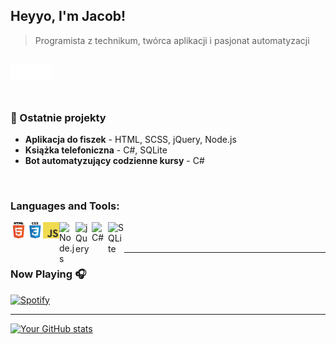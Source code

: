 ## Heyyo, I'm Jacob!
> Programista z technikum, twórca aplikacji i pasjonat automatyzacji
<br>
<a href="https://twój-link-do-strony.com" target="_blank"><img align="left" alt="twoja-strona" width="22px" src="https://github.com/Aakarsh-B/trying-repos/blob/master/www.svg" /></a>
<a href="https://linkedin.com/in/twoje-linkedin" target="_blank"><img align="left" alt="LinkedIn" width="22px" src="https://github.com/Aakarsh-B/trying-repos/blob/master/linkedin.svg" /></a>
<a href="https://instagram.com/twoje-instagram" target="_blank"><img align="left" alt="Instagram" width="22px" src="https://github.com/Aakarsh-B/trying-repos/blob/master/insta.svg" /></a>

<br />
<br />
<br />

### 📕 Ostatnie projekty

<!-- PROJECT-LIST:START -->
- **Aplikacja do fiszek** - HTML, SCSS, jQuery, Node.js
- **Książka telefoniczna** - C#, SQLite
- **Bot automatyzujący codzienne kursy** - C#
<!-- PROJECT-LIST:END -->

<br />

### Languages and Tools:

<a href="https://www.w3schools.com/html/" target="_blank"><img align="left" alt="HTML5" width="26px" src="https://raw.githubusercontent.com/github/explore/80688e429a7d4ef2fca1e82350fe8e3517d3494d/topics/html/html.png" /></a>
<a href="https://www.w3schools.com/css/" target="_blank"><img align="left" alt="CSS3" width="26px" src="https://raw.githubusercontent.com/github/explore/80688e429a7d4ef2fca1e82350fe8e3517d3494d/topics/css/css.png" /></a>
<a href="https://www.javascript.com/" target="_blank"><img align="left" alt="JavaScript" width="26px" src="https://raw.githubusercontent.com/github/explore/80688e429a7d4ef2fca1e82350fe8e3517d3494d/topics/javascript/javascript.png" /></a>
<a href="https://nodejs.org/" target="_blank"><img align="left" alt="Node.js" width="26px" src="https://w7.pngwing.com/pngs/452/24/png-transparent-js-logo-node-logos-and-brands-icon.png" /></a>
<a href="https://jquery.com/" target="_blank"><img align="left" alt="jQuery" width="26px" src="https://github.com/Aakarsh-B/trying-repos/blob/master/jquery.svg" /></a>
<a href="https://docs.microsoft.com/en-us/dotnet/csharp/" target="_blank"><img align="left" alt="C#" width="26px" src="https://github.com/Aakarsh-B/trying-repos/blob/master/csharp.png" /></a>
<a href="https://sqlite.org/" target="_blank"><img align="left" alt="SQLite" width="26px" src="https://github.com/Aakarsh-B/trying-repos/blob/master/sqlite.png" /></a>

<br />
<br />

---

### Now Playing 🎧

[![Spotify](https://github-readme-remake.vercel.app/api/spotify)](https://open.spotify.com/user/your_spotify_username)

---

[![Your GitHub stats](https://github-readme-stats.vercel.app/api?username=tymek300&include_all_commits=true&count_private=true&show_icons=true&line_height=20&title_color=FFFFFF&icon_color=FFFFFF&text_color=FFFFFF&bg_color=0D1117)](https://github.com/anuraghazra/github-readme-stats)
